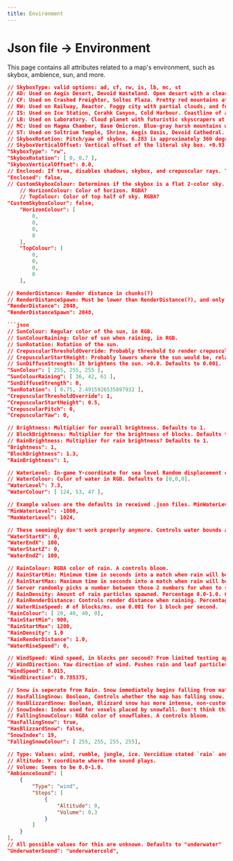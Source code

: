 ```yaml
---
title: Environment
---
```


# Json file → Environment
This page contains all attributes related to a map's environment, such as skybox, ambience, sun, and more.
```json
// SkyboxType: valid options: ad, cf, rw, is, lb, mc, st
// AD: Used on Aegis Desert, Devoid Wasteland. Open desert with a clear sky, mountains and plenty of sand. A pink planet (moon?) and blue planet with rings.
// CF: Used on Crashed Freighter, Soltec Plaza. Pretty red mountains at sunset in the open waters. No planets visible but plenty of very bright stars.
// RW: Used on Railway, Reactor. Foggy city with partial clouds, and futuristic skyscrapers riddled with pipes. No planets visible.
// IS: Used on Ice Station, Corahk Canyon, Cold Harbour. Coastline of an island with extreme snow mountains, partial clouds. No planets visible. This skybox/planet is confirmed to be NYX-03.
// LB: Used on Laboratory. Cloud planet with futuristic skyscrapers at sunset. A blue gas planet is visible. This may be the same planet seen in the default Space skybox.
// MC: Used on Magma Chamber, Base Omicron. Blue-gray harsh mountains with some "pwetty stars" (quote from Paddy on Steam). Unlit-side of a planet with a blue atmosphere. This MAY be the same planet as in the default Space skybox, but I don't think this is confirmed.
// ST: Used on Soltrium Temple, Shrine, Aegis Oasis, Devoid Cathedral. Pleasant blue-gray mountains with medium clouds. Red planet and a gray moon(?) visible.
// SkyboxRotation: Pitch/yaw of skybox. 6.283 is approximately 360 degrees on both. π*2?
// SkyboxVerticalOffset: Vertical offset of the literal sky box. +0.93 or -0.93 maximum before the void is exposed.
"SkyboxType": "rw",
"SkyboxRotation": [ 0, 0.7 ],
"SkyboxVerticalOffset": 0.0,
// Enclosed: If true, disables shadows, skybox, and crepuscular rays. This also makes the top of the map not meshed, which lets you see into the map from the spawn screen.
"Enclosed": false,
// CustomSkyboxColour: Determines if the skybox is a flat 2-color sky. True/false.
    // HorizonColour: Color of horizon. RGBA?
    // TopColour: Color of top half of sky. RGBA?
"CustomSkyboxColour": false,
    "HorizonColour": [
        0,
        0,
        0,
        0
    ],
    "TopColour": [
        0,
        0,
        0,
        0
    ],
```

```json
// RenderDistance: Render distance in chunks(?)
// RenderDistanceSpawn: Must be lower than RenderDistance(?), and only takes effect if RenderDistance is below ~1024.
"RenderDistance": 2048,
"RenderDistanceSpawn": 2048,

```json
// SunColour: Regular color of the sun, in RGB.
// SunColourRaining: Color of sun when raining, in RGB.
// SunRotation: Rotation of the sun.
// CrepuscularThresholdOverride: Probably threshold to render crepuscular rays. 0.0 to ~2.0; though it does start to get a bit glitchy after about 1.5.
// CrepuscularStartHeight: Probably lowers where the sun would be, relative to clouds? Because lowering this value causes more rays to shine through. 0.0-1.0.
// SunDiffuseStrength: It brightens the sun. >0.0. Defaults to 0.001.
"SunColour": [ 255, 255, 255 ],
"SunColourRaining": [ 36, 42, 61 ],
"SunDiffuseStrength": 0,
"SunRotation": [ 0.75, 2.4915926535897932 ],
"CrepuscularThresholdOverride": 1,
"CrepuscularStartHeight": 0.5,
"CrepuscularPitch": 0,
"CrepuscularYaw": 0,
```

```json
// Brightness: Multiplier for overall brightness. Defaults to 1.
// BlockBrightness: Multiplier for the brightness of blocks. Defaults to 1.3.
// RainBrightness: Multiplier for rain brightness? Defaults to 1.
"Brightness": 1,
"BlockBrightness": 1.3,
"RainBrightness": 1,
```

```json
// WaterLevel: In-game Y-coordinate for sea level Random displacement can reach up to about 0.2 above the specified coordinate. Defaults to 0.
// WaterColour: Color of water in RGB. Defaults to [0,0,0].
"WaterLevel": 7.3,
"WaterColour": [ 124, 53, 47 ],

// Example values are the defaults in received .json files. MinWaterLevel seemingly does nothing and MaxWaterLevel is a maximum for WaterLevel's value.
"MinWaterLevel": -1000,
"MaxWaterLevel": 1024,

// These seemingly don't work properly anymore. Controls water bounds and where modified player movement ends.
"WaterStartX": 0,
"WaterEndX": 100,
"WaterStartZ": 0,
"WaterEndZ": 100,
```

```json
// RainColour: RGBA color of rain. A controls bloom.
// RainStartMin: Minimum time in seconds into a match when rain will begin falling.
// RainStartMax: Maximum time in seconds into a match when rain will begin falling.
// Server randomly picks a number between those 2 numbers for when to start raining.
// RainDensity: Amount of rain particles spawned. Percentage 0.0-1.0. 0.75 for 25% less rain particles.
// RainRenderDistance: Controls render distance when raining. Percentage 0.0-1.0. 0.5 for 50% lower render distance.
// WaterRiseSpeed: # of blocks/ms. use 0.001 for 1 block per second.
"RainColour": [ 20, 40, 40, 0],
"RainStartMin": 900,
"RainStartMax": 1200,
"RainDensity": 1.0
"RainRenderDistance": 1.0,
"WaterRiseSpeed": 0,
```

```json
// WindSpeed: Wind speed, in blocks per second? From limited testing appears to do nothing to falling rain/snow.
// WindDirection: Yaw direction of wind. Pushes rain and leaf particles horizontally.
"WindSpeed": 0.015,
"WindDirection": 0.785375,
```

```json
// Snow is seperate from Rain. Snow immediately begins falling from match start.
// HasFallingSnow: Boolean, Controls whether the map has falling snow.
// HasBlizzardSnow: Boolean, Blizzard snow has more intense, non-customizable wind applied. Overrides HasFallingSnow.
// SnowIndex: Index used for voxels placed by snowfall. Don't think this works anymore.
// FallingSnowColour: RGBA color of snowflakes. A controls bloom.
"HasFallingSnow": true,
"HasBlizzardSnow": false,
"SnowIndex": 19,
"FallingSnowColour": [ 255, 255, 255, 255],
```

```json
// Type: Values: wind, rumble, jungle, ice. Vercidium stated `rain` and `ship` may exist but it appears they don't.
// Altitude: Y coordinate where the sound plays.
// Volume: Seems to be 0.0-1.0.
"AmbienceSound": [
    {
        "Type": "wind",
        "Steps": [
            {
                "Altitude": 0,
                "Volume": 0.3
            }
        ]
    }
],
// All possible values for this are unknown. Defaults to "underwater"
"UnderwaterSound": "underwatercold",

```